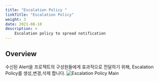 ```yaml
---
title: "Escalation Policy "
linkTitle: "Escalation Policy"
weight: 3
date: 2021-08-10
description: >
    Escalation policy to spread notification
---
```


## Overview
수신된 Alert을 프로젝트의 구성원들에게 효과적으로 전달하기 위해, Escalation Policy를 생성,변경,삭제 합니다.
![Escalation Policy Main](/ko/docs/guides/alert_manager/escalation_policy/escalation_policy_img/escalation_policy_img_01.png)




